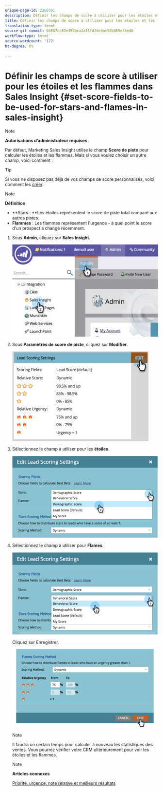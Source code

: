 ```yaml
---
unique-page-id: 2360301
description: Définir les champs de score à utiliser pour les étoiles et les flammes dans Sales Insight - Marketo Docs - Documentation sur le produit
title: Définir les champs de score à utiliser pour les étoiles et les flammes dans Sales Insight
translation-type: tm+mt
source-git-commit: 00887ea53e395bea3a11fd28e0ac98b085ef6ed8
workflow-type: tm+mt
source-wordcount: '172'
ht-degree: 0%

---
```



# Définir les champs de score à utiliser pour les étoiles et les flammes dans Sales Insight {#set-score-fields-to-be-used-for-stars-and-flames-in-sales-insight}

>[!NOTE]
>
>**Autorisations d’administrateur requises**

Par défaut, Marketing Sales Insight utilise le champ **Score de piste** pour calculer les étoiles et les flammes. Mais si vous voulez choisir un autre champ, voici comment :

>[!TIP]
>
>Si vous ne disposez pas déjà de vos champs de score personnalisés, voici comment les [créer](../../../../../product-docs/administration/field-management/create-a-custom-field-in-marketo.md).

>[!NOTE]
>
>**Définition**
>
>* **Stars : **Les étoiles représentent le score de piste total comparé aux autres pistes.
>* **Flammes** : Les flammes représentent l&#39;urgence - à quel point le score d&#39;un prospect a changé récemment.

>



1. Sous **Admin**, cliquez sur **Sales Insight**.

   ![](assets/image2014-9-16-13-3a27-3a19.png)

1. Sous **Paramètres de score de piste**, cliquez sur **Modifier**.

   ![](assets/image2014-9-16-13-3a27-3a33.png)

1. Sélectionnez le champ à utiliser pour les **étoiles**.

   ![](assets/image2014-9-16-13-3a27-3a45.png)

1. Sélectionnez le champ à utiliser pour **Flames**.

   ![](assets/image2014-9-16-13-3a28-3a1.png)

   Cliquez sur Enregistrer.
   ![](assets/image2014-9-16-13-3a28-3a18.png)

   >[!NOTE]
   >
   >Il faudra un certain temps pour calculer à nouveau les statistiques des ventes. Vous pourrez vérifier votre CRM ultérieurement pour voir les étoiles et les flammes.

   >[!NOTE]
   >
   >**Articles connexes**
   >
   >
   >[Priorité, urgence, note relative et meilleurs résultats](priority-urgency-relative-score-and-best-bets.md)

